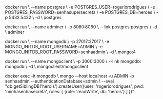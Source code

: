 docker run \ 
    --name postgres \ 
    -e POSTGRES_USER=rogeriorodrigues \ 
    -e POSTGRES_PASSWORD=senhasupersecreta \ 
    -e POSTGRES_DB=heroes \ 
    -p 5432:5432 \ 
    -d \ 
    postgres 

docker run \ 
    --name adminer \ 
    -p 8080:8080 \ 
    --link postgres:postgres \ 
    -d \ 
    adminer 

docker run \ 
    --name mongodb \ 
    -p 27017:27017 \ 
    -e MONGO_INITDB_ROOT_USERNAME=ADMIN \ 
    -e MONGO_INITDB_ROOT_PASSWORD=senhaadmin \ 
    -d \ 
    mongo:4 

docker run \ 
    --name mongoclient \ 
    -p 3000:3000 \ 
    --link mongodb: mongodb \ 
    -d \ 
    mongoclient/mongoclient 


docker exec -it mongodb \ 
    mongo --host localhost -u ADMIN -p senhaadmin --authenticationDatabase=admin \ 
    --eval "db.getSiblingDB('herois').createUser({user: 'rogeriorodrigues', pwd: 'minhasenhasecreta', roles: [ {role: 'readWrite', db: 'herois'} ] })"

